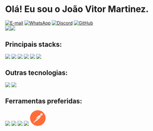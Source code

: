 
<h1> Olá! Eu sou o João Vitor Martinez.</h1>

<div >
    <a href="justdatascientist@gmail.com"><img src="https://img.shields.io/badge/Gmail-D14836?style=for-the-badge&logo=gmail&logoColor=white" alt="E-mail" style="width: 100px; height: 30px;"/></a>
    <a href="+5548991591572"><img src="https://img.shields.io/badge/WhatsApp-25D366?style=for-the-badge&logo=whatsapp&logoColor=white" alt="WhatsApp" style="width: 100px; height: 30px;"/></a>
    <a href="Jão%20do%20mamão#9989"><img src="https://img.shields.io/badge/Discord-7289DA?style=for-the-badge&logo=discord&logoColor=white" alt="Discord" style="width: 100px; height: 30px;" /></a>
    <a href="https://github.com/JoaoVitorMartinezM/JoaoVitorMartinezM"><img src="https://img.shields.io/badge/GitHub-100000?style=for-the-badge&logo=github&logoColor=white" alt="GitHub" style="width: 100px; height: 30px;"/></a>
</div>
<div style="display: flex; flex-wrap: nowrap">
<a><img src="https://github-readme-stats.vercel.app/api?username=JoaoVitorMartinezM&show_icons=true&theme=midnight-purple" /></a>
<a><img src="https://github-readme-stats.vercel.app/api/top-langs/?username=JoaoVitorMartinezM&langs_count=8&layout=compact" style="width:400px"/></a>
</div>

<h2>Principais stacks:</h2>

<div>
<img src="https://cdn.jsdelivr.net/gh/devicons/devicon/icons/java/java-original-wordmark.svg" style="width: 50px" />         
<img src="https://cdn.jsdelivr.net/gh/devicons/devicon/icons/spring/spring-original-wordmark.svg" style="width: 50px"/>
<img src="https://cdn.jsdelivr.net/gh/devicons/devicon/icons/javascript/javascript-original.svg" style="width: 40px"/>
<img src="https://cdn.jsdelivr.net/gh/devicons/devicon/icons/html5/html5-original-wordmark.svg" style="width: 50px" />
<img src="https://cdn.jsdelivr.net/gh/devicons/devicon/icons/css3/css3-original-wordmark.svg" style="width: 50px"/>
<img src="https://cdn.jsdelivr.net/gh/devicons/devicon/icons/react/react-original-wordmark.svg" style="width: 50px" />
</div>

<h2>Outras tecnologias:</h2>

<div>
<img src="https://cdn.jsdelivr.net/gh/devicons/devicon/icons/python/python-original-wordmark.svg" style="width: 50px"/>
<img src="https://cdn.jsdelivr.net/gh/devicons/devicon/icons/flask/flask-original.svg" style="width: 50px" style="width: 50px"/>
</div>

<h2>Ferramentas preferidas:</h2>

<div>
<img src="https://cdn.jsdelivr.net/gh/devicons/devicon/icons/github/github-original-wordmark.svg" style="width: 50px"/>
<img src="https://cdn.jsdelivr.net/gh/devicons/devicon/icons/vscode/vscode-original-wordmark.svg" style="width: 50px"/>
<img src="https://cdn.jsdelivr.net/gh/devicons/devicon/icons/intellij/intellij-plain.svg" style="width: 50px"/>
<img src="https://cdn.jsdelivr.net/gh/devicons/devicon/icons/bootstrap/bootstrap-original-wordmark.svg" style="width: 50px" />
<img src="./postman-icon-svgrepo-com.svg" style="width: 50px" />
</div>
          


          
          
          





          
          
          
          
          
